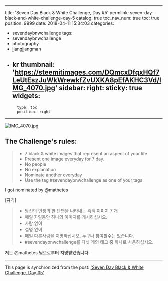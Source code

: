
---
title: 'Seven Day Black & White Challenge, Day #5'
permlink: seven-day-black-and-white-challenge-day-5
catalog: true
toc_nav_num: true
toc: true
position: 9999
date: 2018-04-11 15:34:03
categories:
- sevendaybnwchallenge
tags:
- sevendaybnwchallenge
- photography
- jjangjjangman
- kr
thumbnail: 'https://steemitimages.com/DQmcxDfqxHQf7LeUtEszJuWkWrewkfZvUXKA8pEfAKHC3Vd/IMG_4070.jpg'
sidebar:
    right:
        sticky: true
widgets:
    -
        type: toc
        position: right
---


![IMG_4070.jpg](https://steemitimages.com/DQmcxDfqxHQf7LeUtEszJuWkWrewkfZvUXKA8pEfAKHC3Vd/IMG_4070.jpg)


## The Challenge's rules:
> - 7 black & white images that represent an aspect of your life
>- Present one image everyday for 7 day.
>- No people
>- No explanation
>- Nominate another everyday
>- Use the tag #sevendaybnwchallenge as one of your tags

I got nominated by @mathetes

[규칙]
> - 당신의 인생의 한 단면을 나타내는 흑백 이미지 7 개
>- 매일 7 일동안 하나의 이미지를 게시하십시오.
>- 사람 없이
>- 설명 없이
>- 매일 다른사람을 지명하십시오. 누구나 참여할수는 있습니다.
>- #sevendaybnwchallenge를 다섯 개의 태그 중 하나로 사용하십시오.

저는 @mathetes 님으로부터 지명받았습니다.

- - -

This page is synchronized from the post: ['Seven Day Black & White Challenge, Day #5'](https://steemit.com/@donekim/seven-day-black-and-white-challenge-day-5)
